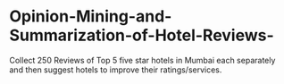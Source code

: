# Opinion-Mining-and-Summarization-of-Hotel-Reviews-
Collect 250 Reviews of Top 5 five star hotels in Mumbai each separately and then suggest hotels to improve their ratings/services.

